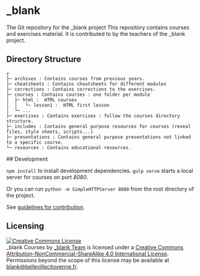 # \_blank
The Git repository for the \_blank project
This repository contains courses and exercises material.
It is contributed to by the teachers of the \_blank project.

## Directory Structure

```
┬
├─ archives : Contains courses from previous years.
├─ cheatsheets : Contains cheatsheets for different modules
├─ corrections : Contains corrections to the exercises.
├─ courses : Contains courses : one folder per module
│  ├─ html :  HTML courses
│  │   └─ lesson1 :  HTML first lesson
│  └─ ...
├─ exercises : Contains exercises : follow the courses directory structure.
├─ includes : Contains general purpose resources for courses (reveal files, style sheets, scripts...)
├─ presentations : Contains general purpose presentations not linked to a specific course.
└─ resources : Contains educational resources.
```


## Development

`npm install` to install development dependencies.
`gulp serve` starts a local server for courses on port _8080_.

Or you can run `python -m SimpleHTTPServer 8080` from the root directory of the project.

See [guidelines for contribution](CONTRIBUTING.MD).

## Licensing

<a rel="license" href="http://creativecommons.org/licenses/by-nc-sa/4.0/"><img alt="Creative Commons License" style="border-width:0" src="https://i.creativecommons.org/l/by-nc-sa/4.0/88x31.png" /></a>
<br />
<span xmlns:dct="http://purl.org/dc/terms/" href="http://purl.org/dc/dcmitype/Text" property="dct:title" rel="dct:type">_blank Courses</span> by <a xmlns:cc="http://creativecommons.org/ns#" href="http://blank.bellevillecitoyenne.fr/" property="cc:attributionName" rel="cc:attributionURL">_blank Team</a> is licensed under a <a rel="license" href="http://creativecommons.org/licenses/by-nc-sa/4.0/">Creative Commons Attribution-NonCommercial-ShareAlike 4.0 International License</a>.<br />Permissions beyond the scope of this license may be available at <a xmlns:cc="http://creativecommons.org/ns#" href="blank@bellevillecitoyenne.fr" rel="cc:morePermissions">blank@bellevillecitoyenne.fr</a>.
